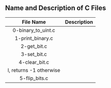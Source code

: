 ## Name and Description of C Files

| File Name | Description |
|:---:|:---:|
| 0-binary_to_uint.c | | converts a binary number to an unsigned int and returns the converted number |
| 1-print_binary.c | | prints the binary representation of a number |
| 2-get_bit.c | | returns the value of a bit at a given index |
| 3-set_bit.c | | sets the value of a bit to 1 at a given index and returns 1 if program is successful, returns -1 otherwise |
| 4-clear_bit.c | | sets the value of a bit to 0 at a given index and returns 1 if program is successfu\
l, returns -1 otherwise |
| 5-flip_bits.c | | returns the number of bits you would need to flip to get from one number to another |